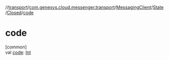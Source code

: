 //[transport](../../../../../index.md)/[com.genesys.cloud.messenger.transport](../../../index.md)/[MessagingClient](../../index.md)/[State](../index.md)/[Closed](index.md)/[code](code.md)

# code

[common]\
val [code](code.md): [Int](https://kotlinlang.org/api/latest/jvm/stdlib/kotlin/-int/index.html)
